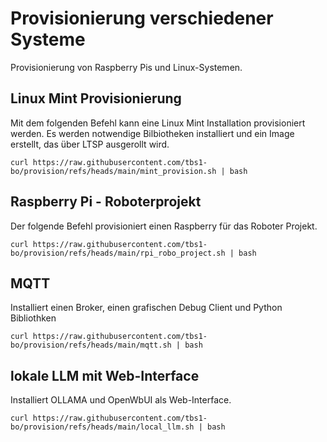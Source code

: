 # Provisionierung verschiedener Systeme

Provisionierung von Raspberry Pis und Linux-Systemen.

## Linux Mint Provisionierung

Mit dem folgenden Befehl kann eine Linux Mint Installation provisioniert
werden. Es werden notwendige Bilbiotheken installiert und ein Image erstellt,
das über LTSP ausgerollt wird.

    curl https://raw.githubusercontent.com/tbs1-bo/provision/refs/heads/main/mint_provision.sh | bash


## Raspberry Pi - Roboterprojekt

Der folgende Befehl provisioniert einen Raspberry für das Roboter Projekt.

    curl https://raw.githubusercontent.com/tbs1-bo/provision/refs/heads/main/rpi_robo_project.sh | bash

## MQTT

Installiert einen Broker, einen grafischen Debug Client und Python Bibliothken

    curl https://raw.githubusercontent.com/tbs1-bo/provision/refs/heads/main/mqtt.sh | bash


## lokale LLM mit Web-Interface

Installiert OLLAMA und OpenWbUI als Web-Interface.

    curl https://raw.githubusercontent.com/tbs1-bo/provision/refs/heads/main/local_llm.sh | bash

